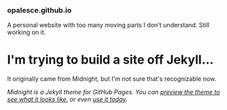 ### opalesce.github.io
A personal website with too many moving parts I don't understand. 
Still working on it.

# I'm trying to build a site off Jekyll...

It originally came from Midnight, but I'm not sure that's recognizable now.

*Midnight is a Jekyll theme for GitHub Pages. You can [preview the theme to see what it looks like](http://pages-themes.github.io/midnight), or even [use it today](#usage).*